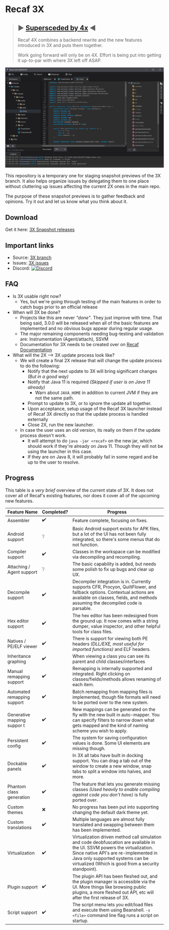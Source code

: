 # Recaf 3X 

> ## ▶️ [Supersceded by 4x](https://github.com/Col-E/Recaf/tree/dev4) ◀️
> Recaf 4X combines a backend rewrite and the new features introduced in 3X and puts them together.
> 
> Work going forward will only be on 4X. Effort is being put into getting it up-to-par with where 3X left off ASAP.

![preview](media/preview.png)

This repository is a temporary one for staging snapshot previews of the 3X branch. 
It also helps organize issues by delegating them to one place without cluttering up issues affecting the current 2X ones in the main repo.

The purpose of these snapshot previews is to gather feedback and opinions. Try it out and let us know what you think about it.

## Download

Get it here: [3X Snapshot releases](https://github.com/Col-E/recaf-3x-issues/releases)

## Important links

* Source: [3X branch](https://github.com/Col-E/Recaf/tree/dev3)
* Issues: [3X issues](https://github.com/Col-E/recaf-3x-issues/issues)
* Discord: [![Discord](https://img.shields.io/discord/443258489146572810.svg?label=&logo=discord&logoColor=ffffff&color=7389D8&labelColor=6A7EC2)](https://discord.gg/Bya5HaA)

## FAQ

* Is 3X usable right now?
    * Yes, but we're going through testing of the main features in order to catch bugs prior to an official release
* When will 3X be done?
    * Projects like this are never _"done"_. They just improve with time. That being said, 3.0.0 will be released when all of the basic features are implemented and no obvious bugs appear during regular usage.
    * The major remaining components needing bug-testing and validation are: Instrumentation (Agent/attach), SSVM
    * Documentation for 3X needs to be created over on [Recaf Documentation](https://github.com/Col-E/Recaf-documentation)
* What will the 2X --> 3X update process look like?
    * We will create a final 2X release that will change the update process to do the following:
        * Notify that the next update to 3X will bring significant changes _(But in a good way)_
        * Notify that Java 11 is required _(Skipped if user is on Java 11 already)_
            * Warn about `JAVA_HOME` in addition to current JVM if they are not the same path.
        * Prompt to update to 3X, or to ignore the update all together.
        * Upon acceptance, setup usage of the Recaf 3X launcher instead of Recaf 3X directly so that the update process is handled externally
        * Close 2X, run the new launcher.
    * In case the user uses an old version, its really on them if the update process doesn't work. 
        * It will attempt to do `java -jar <recaf>` on the new jar, which should work if they're already on Java 11. Though they will not be using the launcher in this case.
        * If they are on Java 8, it will probably fail in some regard and be up to the user to resolve.

## Progress

This table is a _very brief_ overview of the current state of 3X. It does not cover all of Recaf's existing features, nor does it cover all of the upcoming new features. 

| Feature Name                | Completed?         | Progress                                                     |
| --------------------------- | ------------------ | ------------------------------------------------------------ |
| Assembler                   | :heavy_check_mark: | Feature complete, focusing on fixes.                         |
| Android support             | :grey_question:    | Basic Android support exists for APK files, but a lot of the UI has not been fully integrated, so there's some menus that do not function. |
| Compiler support            | :heavy_check_mark: | Classes in the workspace can be modified via decompiling and recompiling. |
| Attaching / Agent support   | :grey_question:    | The basic capability is added, but needs some polish to fix up bugs and clear up UX. |
| Decompile support           | :heavy_check_mark: | Decompiler integration is in. Currently supports CFR, Procyon, QuiltFlower, and fallback options. Contextual actions are available on classes, fields, and methods assuming the decompiled code is parsable. |
| Hex editor support          | :heavy_check_mark: | The hex editor has been redesigned from the ground up. It now comes with a string dumper, value inspector, and other helpful tools for class files. |
| Natives / PE/ELF viewer     | :heavy_check_mark: | There is support for viewing both PE headers _(DLL/EXE, most useful for imported functions)_ and ELF headers. |
| Inheritance graphing        | :heavy_check_mark: | When viewing a class you can see its parent and child classes/interfaces |
| Manual remapping support    | :heavy_check_mark: | Remapping is internally supported and integrated. Right clicking on classes/fields/methods allows renaming of each item. |
| Automated remapping support | :heavy_check_mark: | Batch remapping from mapping files is implemented, though file formats will need to be ported over to the new system. |
| Generative mapping suppor t | :heavy_check_mark: | New mappings can be generated on the fly with the new built in auto-mapper. You can specify filters to narrow down what gets mapped and the kind of naming scheme you wish to apply. |
| Persistent config           | :heavy_check_mark: | The system for saving configuration values is done. Some UI elements are missing though. |
| Dockable panels             | :heavy_check_mark: | In 3X all tabs have built in docking support. You can drag a tab out of the window to create a new window, snap tabs to split a window into halves, and more. |
| Phantom class generation    | :heavy_check_mark: | The feature that lets you generate missing classes _(Used heavily to enable compiling against code you don't have)_ is fully ported over. |
| Custom themes               | :x:                | No progress has been put into supporting changing the default dark theme yet. |
| Custom translations         | :heavy_check_mark: | Multiple languages are almost fully translated and swapping between them has been implemented. |
| Virtualization              | :heavy_check_mark: | Virtualization driven method call simulation and code deobfuscation are available in the UI. SSVM powers the virtualization. Since native API's are re-implemented in Java only supported systems can be virtualized (Which is good from a security standpoint). |
| Plugin support              | :heavy_check_mark: | The plugin API has been fleshed out, and the plugin manager is accessible via the UI. More things like browsing public plugins, a more fleshed out API, etc will after the first release of 3X. |
| Script support              | :heavy_check_mark: | The script menu lets you edit/load files and execute them using Beanshell. `-s <file>` command line flag runs a script on startup. |
